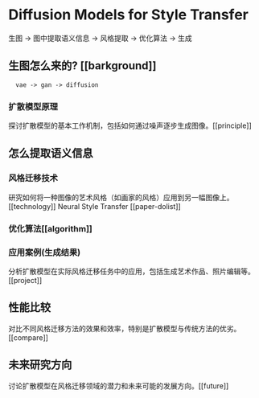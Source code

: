 # Diffusion Models for Style Transfer


生图  ->  图中提取语义信息  ->  风格提取  -> 优化算法  ->  生成

## 生图怎么来的? [[barkground]]

	  vae -> gan -> diffusion
	  
### 扩散模型原理

探讨扩散模型的基本工作机制，包括如何通过噪声逐步生成图像。[[principle]]


## 怎么提取语义信息

### 风格迁移技术

研究如何将一种图像的艺术风格（如画家的风格）应用到另一幅图像上。[[technology]]
		Neural Style Transfer
[[paper-dolist]]
### 优化算法[[algorithm]]


### 应用案例(生成结果)

分析扩散模型在实际风格迁移任务中的应用，包括生成艺术作品、照片编辑等。[[project]]

## 性能比较

对比不同风格迁移方法的效果和效率，特别是扩散模型与传统方法的优劣。[[compare]]
    
## 未来研究方向

讨论扩散模型在风格迁移领域的潜力和未来可能的发展方向。[[future]]

